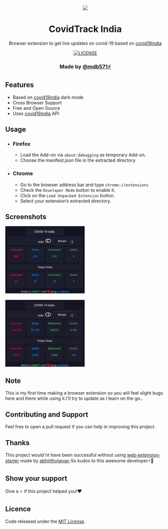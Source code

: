 <div align="center"><img width="150" src="source/assets/icons/favicon-128.png" /></div>
<h1 align="center">CovidTrack India</h1>
<p align="center">Browser extension to get live updates on covid-19 based on <a href="https://covid19india.org">covid19india</a></p>
<div align="center">
  <a href="https://github.com/mdb571/covidtrack-extension/blob/master/LICENSE">
    <img src="https://img.shields.io/github/license/mdb571/covidtrack-extension?style=flat-square" alt="LICENSE" />
  </a>
</div>
<h3 align="center">Made by <a href="https://github.com/mdb571">@mdb571⚡</a></h3>

## Features

- Based on [covid19india](https://api.covid19india.org/) dark mode
- Cross Browser Support
- Free and Open Source
- Uses [covid19india](https://api.covid19india.org/) API

## Usage
  - ### Firefox
    - Load the Add-on via `about:debugging` as temporary Add-on.
    - Choose the manifest.json file in the extracted directory

 - ### Chrome
    - Go to the browser address bar and type `chrome://extensions`
    - Check the `Developer Mode` button to enable it.
    - Click on the `Load Unpacked Extension` button.
    - Select your extension’s extracted directory.
  
## Screenshots

<div>
  <img width="250" src="screenshot/1.png" alt="nation" />
</div>
<br/>
<div>
  <img width="250" src="screenshot/2.png" alt="states" />
</div>


## Note

This is my first time making a browser extension so you will feel slight bugs here and there while using it.I'll try to update as I learn on the go.. 

## Contributing and Support

Feel free to open a pull request if you can help in improving this project.

## Thanks

This project would'nt have been successful without using [web-extension-starter](https://github.com/abhijithvijayan/web-extension-starter) made by [abhijithvijayan](https://github.com/abhijithvijayan).So kudos to this awesome developer⚡🎉


## Show your support

Give a ⭐️ if this project helped you!❤️

## Licence

Code released under the [MIT License](LICENSE).
